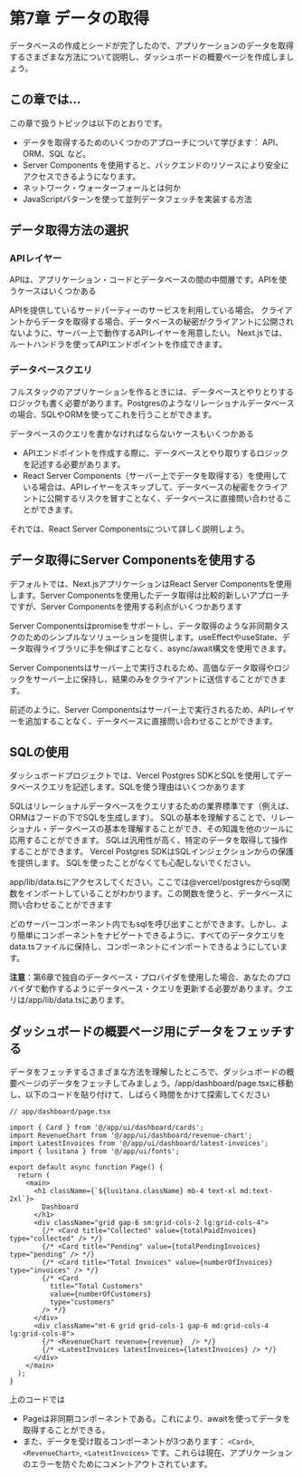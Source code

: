 # 第7章 データの取得
データベースの作成とシードが完了したので、アプリケーションのデータを取得するさまざまな方法について説明し、ダッシュボードの概要ページを作成しましょう。

## この章では...

この章で扱うトピックは以下のとおりです。

* データを取得するためのいくつかのアプローチについて学びます： API、ORM、SQL など。
* Server Components を使用すると、バックエンドのリソースにより安全にアクセスできるようになります。
* ネットワーク・ウォーターフォールとは何か
* JavaScriptパターンを使って並列データフェッチを実装する方法

## データ取得方法の選択
### APIレイヤー
APIは、アプリケーション・コードとデータベースの間の中間層です。APIを使うケースはいくつかある

APIを提供しているサードパーティーのサービスを利用している場合。
クライアントからデータを取得する場合、データベースの秘密がクライアントに公開されないように、サーバー上で動作するAPIレイヤーを用意したい。
Next.jsでは、ルートハンドラを使ってAPIエンドポイントを作成できます。

### データベースクエリ
フルスタックのアプリケーションを作るときには、データベースとやりとりするロジックも書く必要があります。Postgresのようなリレーショナルデータベースの場合、SQLやORMを使ってこれを行うことができます。

データベースのクエリを書かなければならないケースもいくつかある

* APIエンドポイントを作成する際に、データベースとやり取りするロジックを記述する必要があります。
* React Server Components（サーバー上でデータを取得する）を使用している場合は、APIレイヤーをスキップして、データベースの秘密をクライアントに公開するリスクを冒すことなく、データベースに直接問い合わせることができます。

それでは、React Server Componentsについて詳しく説明しよう。

## データ取得にServer Componentsを使用する
デフォルトでは、Next.jsアプリケーションはReact Server Componentsを使用します。Server Componentsを使用したデータ取得は比較的新しいアプローチですが、Server Componentsを使用する利点がいくつかあります

Server Componentsはpromiseをサポートし、データ取得のような非同期タスクのためのシンプルなソリューションを提供します。useEffectやuseState、データ取得ライブラリに手を伸ばすことなく、async/await構文を使用できます。

Server Componentsはサーバー上で実行されるため、高価なデータ取得やロジックをサーバー上に保持し、結果のみをクライアントに送信することができます。

前述のように、Server Componentsはサーバー上で実行されるため、APIレイヤーを追加することなく、データベースに直接問い合わせることができます。

## SQLの使用
ダッシュボードプロジェクトでは、Vercel Postgres SDKとSQLを使用してデータベースクエリを記述します。SQLを使う理由はいくつかあります

SQLはリレーショナルデータベースをクエリするための業界標準です（例えば、ORMはフードの下でSQLを生成します）。
SQLの基本を理解することで、リレーショナル・データベースの基本を理解することができ、その知識を他のツールに応用することができます。
SQLは汎用性が高く、特定のデータを取得して操作することができます。
Vercel Postgres SDKはSQLインジェクションからの保護を提供します。
SQLを使ったことがなくても心配しないでください。

app/lib/data.tsにアクセスしてください。ここでは@vercel/postgresからsql関数をインポートしていることがわかります。この関数を使うと、データベースに問い合わせることができます

どのサーバーコンポーネント内でもsqlを呼び出すことができます。しかし、より簡単にコンポーネントをナビゲートできるように、すべてのデータクエリをdata.tsファイルに保持し、コンポーネントにインポートできるようにしています。

**注意**：第6章で独自のデータベース・プロバイダを使用した場合、あなたのプロバイダで動作するようにデータベース・クエリを更新する必要があります。クエリは/app/lib/data.tsにあります。

## ダッシュボードの概要ページ用にデータをフェッチする
データをフェッチするさまざまな方法を理解したところで、ダッシュボードの概要ページのデータをフェッチしてみましょう。/app/dashboard/page.tsxに移動し、以下のコードを貼り付けて、しばらく時間をかけて探索してください

```tsx
// app/dashboard/page.tsx

import { Card } from '@/app/ui/dashboard/cards';
import RevenueChart from '@/app/ui/dashboard/revenue-chart';
import LatestInvoices from '@/app/ui/dashboard/latest-invoices';
import { lusitana } from '@/app/ui/fonts';

export default async function Page() {
  return (
    <main>
      <h1 className={`${lusitana.className} mb-4 text-xl md:text-2xl`}>
        Dashboard
      </h1>
      <div className="grid gap-6 sm:grid-cols-2 lg:grid-cols-4">
        {/* <Card title="Collected" value={totalPaidInvoices} type="collected" /> */}
        {/* <Card title="Pending" value={totalPendingInvoices} type="pending" /> */}
        {/* <Card title="Total Invoices" value={numberOfInvoices} type="invoices" /> */}
        {/* <Card
          title="Total Customers"
          value={numberOfCustomers}
          type="customers"
        /> */}
      </div>
      <div className="mt-6 grid grid-cols-1 gap-6 md:grid-cols-4 lg:grid-cols-8">
        {/* <RevenueChart revenue={revenue}  /> */}
        {/* <LatestInvoices latestInvoices={latestInvoices} /> */}
      </div>
    </main>
  );
}
```

上のコードでは
* Pageは非同期コンポーネントである。これにより、awaitを使ってデータを取得することができる。
* また、データを受け取るコンポーネントが3つあります： `<Card>`, `<RevenueChart>`, `<LatestInvoices>` です。これらは現在、アプリケーションのエラーを防ぐためにコメントアウトされています。
